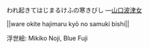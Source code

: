 われ起きてはじまるけふの寒きびし
—[山口波津女](https://ja.wikipedia.org/wiki/山口波津女)

||ware okite hajimaru kyō no samuki bishi||

浮世絵: Mikiko Noji, Blue Fuji